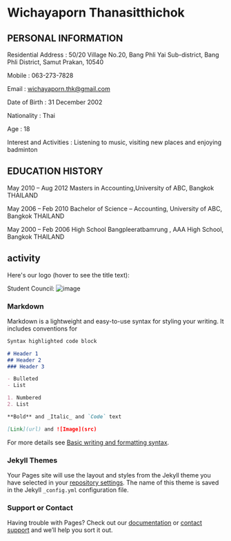 # Wichayaporn Thanasitthichok
## PERSONAL INFORMATION 
Residential Address : 50/20 Village No.20, Bang Phli Yai Sub-district, Bang Phli District, Samut Prakan, 10540

Mobile : 063-273-7828

Email : wichayaporn.thk@gmail.com

Date of Birth : 31 December 2002

Nationality : Thai

Age : 18


Interest and Activities : Listening to music, visiting new places and enjoying  badminton

## EDUCATION HISTORY
May 2010 – Aug 2012                 Masters in  Accounting,University of ABC,  Bangkok THAILAND

May 2006 – Feb 2010                 Bachelor of Science – Accounting, University of ABC, Bangkok THAILAND

May 2000 – Feb 2006                High School Bangpleeratbamrung  , AAA High School, Bangkok THAILAND

## activity

Here's our logo (hover to see the title text):

Student Council:
![image](https://img.in.th/images/6b8e667f1e69d85a9a207c3c8244e075.jpg)



### Markdown

Markdown is a lightweight and easy-to-use syntax for styling your writing. It includes conventions for

```markdown
Syntax highlighted code block

# Header 1
## Header 2
### Header 3

- Bulleted
- List

1. Numbered
2. List

**Bold** and _Italic_ and `Code` text

[Link](url) and ![Image](src)
```

For more details see [Basic writing and formatting syntax](https://docs.github.com/en/github/writing-on-github/getting-started-with-writing-and-formatting-on-github/basic-writing-and-formatting-syntax).

### Jekyll Themes

Your Pages site will use the layout and styles from the Jekyll theme you have selected in your [repository settings](https://github.com/zxgagaxz/wichayaporn/settings/pages). The name of this theme is saved in the Jekyll `_config.yml` configuration file.

### Support or Contact

Having trouble with Pages? Check out our [documentation](https://docs.github.com/categories/github-pages-basics/) or [contact support](https://support.github.com/contact) and we’ll help you sort it out.

